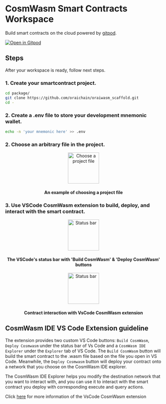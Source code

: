 # CosmWasm Smart Contracts Workspace

Build smart contracts on the cloud powered by [gitpod](https://www.gitpod.io/).

[![Open in Gitpod](https://gitpod.io/button/open-in-gitpod.svg)](https://gitpod.io/#https://github.com/oraichain/cosmwasm-gitpod)

## Steps

After your workspace is ready, follow next steps.

### 1. Create your smartcontract project.

```bash
cd package/
git clone https://github.com/oraichain/oraiwasm_scaffold.git
cd -
```

### 2. Create a .env file to store your development mnemonic wallet.

```bash
echo -n 'your mnemonic here' >> .env
```

### 2. Choose an arbitrary file in the project.

<p align="center">
  <a target="_blank" rel="noopener noreferrer"><img width="100" src="https://raw.githubusercontent.com/oraichain/cosmwasm-gitpod/docs/assets/choose-a-file.png" alt="Choose a project file"></a>
</p>

<h4 align="center">
    An example of choosing a project file
</h4>

### 3. Use VSCode CosmWasm extension to build, deploy, and interact with the smart contract.

<p align="center">
  <a target="_blank" rel="noopener noreferrer"><img width="100" src="https://raw.githubusercontent.com/oraichain/cosmwasm-gitpod/docs/assets/status-bar.png" alt="Status bar"></a>
</p>

<h4 align="center">
    The VSCode's status bar with 'Build CosmWasm' & 'Deploy CosmWasm' buttons
</h4>

<p align="center">
  <a target="_blank" rel="noopener noreferrer"><img width="100" src="https://raw.githubusercontent.com/oraichain/cosmwasm-gitpod/docs/assets/contract-interaction.png" alt="Status bar"></a>
</p>

<h4 align="center">
    Contract interaction with VsCode CosmWasm extension
</h4>

## CosmWasm IDE VS Code Extension guideline

The extension provides two custom VS Code buttons: ```Build CosmWasm```,  ```Deploy Cosmwasm``` under the status bar of Vs Code and a ```CosmWasm IDE Explorer``` under the ```Explorer``` tab of VS Code. The ```Build CosmWasm``` button will build the smart contract to the .wasm file based on the file you open in VS Code. Meanwhile, the ```Deploy Cosmwasm``` button will deploy your contract onto a network that you choose on the CosmWasm IDE explorer.

The CosmWasm IDE Explorer helps you modify the destination network that you want to interact with, and you can use it to interact with the smart contract you deploy with corresponding execute and query actions.

Click [here](https://github.com/oraichain/vscode-cosmwasm/blob/master/README.md) for more information of the VsCode CosmWasm extension
